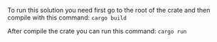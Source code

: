 To run this solution you need first go to the root of the crate and then compile with this command: `cargo build`

After compile the crate you can run this command: `cargo run`
